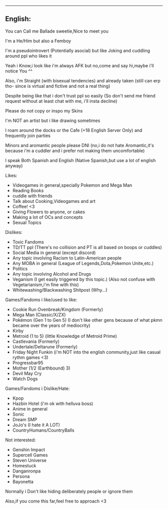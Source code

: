 ---------------
English:
---------------
You can Call me Ballade sweetie,Nice to meet you

I'm a He/Him but also a Femboy

I'm a pseudointrovert (Potentially asocial) but like Joking and cuddling around ppl who likes it

Yeah i Know,i look like i'm always AFK but no,come and say hi,maybe i'll notice You ^^

Also, i'm Straight (with bisexual tendencies) and already taken (still can erp tho- since is virtual and fictive and not a real thing)

Despite being like that i don't trust ppl so easily (So don't send me friend request without at least chat with me, i'll insta decline)

Please do not copy or inspo my Skins

I'm NOT an artist but i like drawing sometimes

I roam around the docks or the Cafe (+18 English Server Only) and frequently join parties

Minors and aromantic people please DNI (no,i do not hate Aromantic,it's because i'm a cuddler and i prefer not making them uncomfortable)

I speak Both Spanish and English (Native Spanish,but use a lot of english anyway) 

Likes:
- Videogames in general,specially Pokemon and Mega Man
- Reading Books
- cuddle with friends
- Talk about Cooking,Videogames and art
- Coffee! <3
- Giving Flowers to anyone, or cakes
- Making a lot of OCs and concepts
- Sexual Topics

Dislikes:
- Toxic Fandoms
- TD/TT ppl (There's no collision and PT is all based on boops or cuddles)
- Social Media in general (except discord)
- Any topic involving Racism to Latin-American people
- Any MOBA in general (League of Legends,Dota,Pokemon Unite,etc.)
- Politics
- Any topic involving Alcohol and Drugs
- Veganism (I get easily triggered by this topic.) (Also not confuse with Vegetarianism,i'm fine with this)
- Whitewashing/Blackwashing Shitpost (Why...)

Games/Fandoms i like/used to like:
- Cookie Run Ovenbreak/Kingdom (Formerly)
- Mega Man (Classic/X/ZX)
- Pokémon (Gen 1 to Gen 5) (I don't like other gens because of what pkmn became over the years of mediocrity)
- Kirby
- Metroid (1 to 5) (little Knowledge of Metroid Prime)
- Castlevania (Formerly)
- Undertale/Deltarune (Formerly)
- Friday Night Funkin (i'm NOT into the english community,just like casual rythm games <3)
- Progressbar95
- Mother (1/2 (Earthbound) 3)
- Devil May Cry
- Watch Dogs

Games/Fandoms i Dislike/Hate:
- Kpop
- Hazbin Hotel (i'm ok with helluva boss)
- Anime in general
- Sonic
- Dream SMP
- JoJo's (I hate it A LOT)
- CountryHumans/CountryBalls

Not interested:
- Genshin Impact
- Supercell Games
- Steven Universe
- Homestuck
- Danganronpa
- Persona
- Bayonetta

Normally i Don't like hiding deliberately people or ignore them

Also,if you come this far,feel free to approach <3
